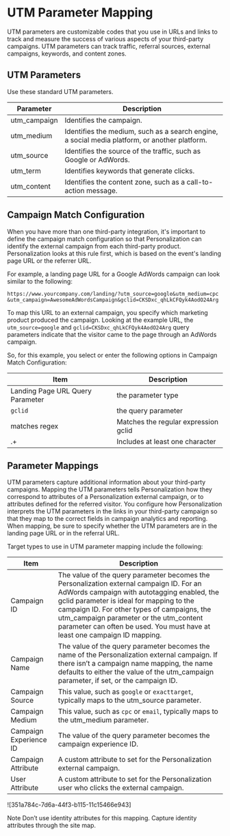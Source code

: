 

# UTM Parameter Mapping

UTM parameters are customizable codes that you use in URLs and links to track
and measure the success of various aspects of your third-party campaigns. UTM
parameters can track traffic, referral sources, external campaigns, keywords,
and content zones.

## UTM Parameters

Use these standard UTM parameters.

Parameter | Description  
---|---  
utm_campaign | Identifies the campaign.  
utm_medium | Identifies the medium, such as a search engine, a social media platform, or another platform.  
utm_source | Identifies the source of the traffic, such as Google or AdWords.  
utm_term | Identifies keywords that generate clicks.  
utm_content | Identifies the content zone, such as a call-to-action message.  
  
## Campaign Match Configuration

When you have more than one third-party integration, it's important to define
the campaign match configuration so that Personalization can identify the
external campaign from each third-party product. Personalization looks at this
rule first, which is based on the event's landing page URL or the referrer
URL.

For example, a landing page URL for a Google AdWords campaign can look similar
to the following:

`https://www.yourcompany.com/landing/?utm_source=google&utm_medium=cpc
&utm_campaign=AwesomeAdWordsCampaign&gclid=CKSDxc_qhLkCFQyk4AodO24Arg`

To map this URL to an external campaign, you specify which marketing product
produced the campaign. Looking at the example URL, the `utm_source=google` and
`gclid=CKSDxc_qhLkCFQyk4AodO24Arg` query parameters indicate that the visitor
came to the page through an AdWords campaign.

So, for this example, you select or enter the following options in Campaign
Match Configuration:

Item | Description  
---|---  
Landing Page URL Query Parameter | the parameter type  
`gclid` | the query parameter  
matches regex | Matches the regular expression gclid  
.+ | Includes at least one character  
  
## Parameter Mappings

UTM parameters capture additional information about your third-party
campaigns. Mapping the UTM parameters tells Personalization how they
correspond to attributes of a Personalization external campaign, or to
attributes defined for the referred visitor. You configure how Personalization
interprets the UTM parameters in the links in your third-party campaign so
that they map to the correct fields in campaign analytics and reporting. When
mapping, be sure to specify whether the UTM parameters are in the landing page
URL or in the referral URL.

Target types to use in UTM parameter mapping include the following:

Item | Description  
---|---  
Campaign ID | The value of the query parameter becomes the Personalization external campaign ID. For an AdWords campaign with autotagging enabled, the gclid parameter is ideal for mapping to the campaign ID. For other types of campaigns, the utm_campaign parameter or the utm_content parameter can often be used. You must have at least one campaign ID mapping.  
Campaign Name | The value of the query parameter becomes the name of the Personalization external campaign. If there isn’t a campaign name mapping, the name defaults to either the value of the utm_campaign parameter, if set, or the campaign ID.  
Campaign Source | This value, such as `google` or `exacttarget`, typically maps to the utm_source parameter.  
Campaign Medium | This value, such as `cpc` or `email`, typically maps to the utm_medium parameter.  
Campaign Experience ID | The value of the query parameter becomes the campaign experience ID.  
Campaign Attribute | A custom attribute to set for the Personalization external campaign.  
User Attribute | A custom attribute to set for the Personalization user who clicks the external campaign.  
  
![351a784c-7d6a-44f3-b115-11c15466e943]

Note Don’t use identity attributes for this mapping. Capture identity
attributes through the site map.

